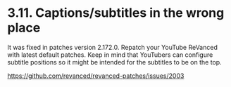 # 3.11. Captions/subtitles in the wrong place

It was fixed in patches version 2.172.0. Repatch your YouTube ReVanced with latest default patches. Keep in mind that YouTubers can configure subtitle positions so it might be intended for the subtitles to be on the top.

https://github.com/revanced/revanced-patches/issues/2003

